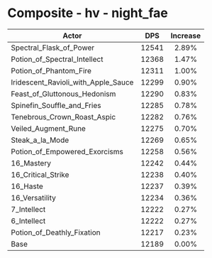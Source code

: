 # Composite - hv - night_fae
| Actor | DPS | Increase |
|---|:---:|:---:|
|Spectral_Flask_of_Power|12541|2.89%|
|Potion_of_Spectral_Intellect|12368|1.47%|
|Potion_of_Phantom_Fire|12311|1.00%|
|Iridescent_Ravioli_with_Apple_Sauce|12299|0.90%|
|Feast_of_Gluttonous_Hedonism|12290|0.83%|
|Spinefin_Souffle_and_Fries|12285|0.78%|
|Tenebrous_Crown_Roast_Aspic|12282|0.76%|
|Veiled_Augment_Rune|12275|0.70%|
|Steak_a_la_Mode|12269|0.65%|
|Potion_of_Empowered_Exorcisms|12258|0.56%|
|16_Mastery|12242|0.44%|
|16_Critical_Strike|12238|0.40%|
|16_Haste|12237|0.39%|
|16_Versatility|12234|0.36%|
|7_Intellect|12222|0.27%|
|6_Intellect|12222|0.27%|
|Potion_of_Deathly_Fixation|12217|0.23%|
|Base|12189|0.00%|
